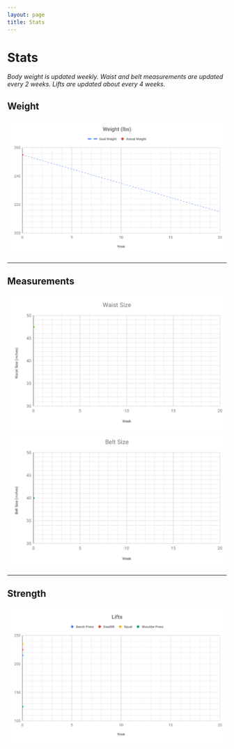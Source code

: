 ```yaml
---
layout: page
title: Stats
---
```

# Stats

*Body weight is updated weekly. Waist and belt measurements are updated every 2 weeks. Lifts are updated about every 4 weeks.*

## Weight
![Weight](img/measurements/weight.svg "Weight trend chart over time")

---
## Measurements
![Waist](img/measurements/waist.svg "Waist trend chart over time")
![Belt Line](img/measurements/belt.svg "Belt line trend chart over time")

---
## Strength
![Main 4 Lifts](img/measurements/lifts.svg "Weight lifting trends chart over time")

<!-- ---
## Consistency

| Week | Diet | Lifting | Cardio |
| :-------------: | :-------------: | :-------------: | :-------------: |
| 1 | x | x | - |
| 2 |  |  |  |
| 3 |  |  |  |
| 4 |  |  |  |
| 5 |  |  |  |
| 6 |  |  |  |
| 7 |  |  |  |
| 8 |  |  |  |
| 9 |  |  |  |
| 10 |  |  |  |
| 11 |  |  |  |
| 12 |  |  |  |
| 13 |  |  |  |
| 14 |  |  |  |
| 15 |  |  |  |
| 16 |  |  |  |
| 17 |  |  |  |
| 18 |  |  |  |
| 19 |  |  |  |
| 20 |  |  |  | -->
